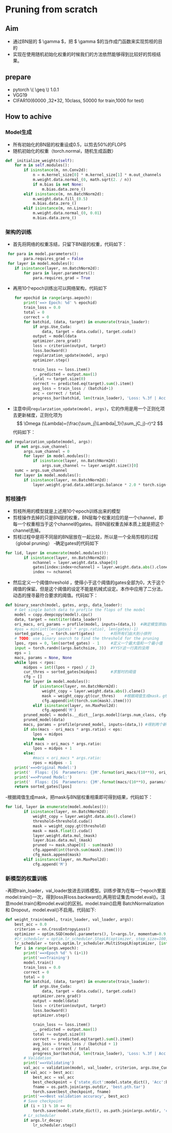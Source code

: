 # Pruning from scratch #

## Aim ##
- 通过BN层的 $ \gamma $，把 $ \gamma $的当作成门函数来实现剪枝的目的
- 实现在使用随机初始化权重的时候我们的方法依然能够得到比较好的剪枝结果。

## prepare ##
- pytorch \\( \geq \\) 1.0.1
- VGG19
- CIFAR10(60000 ,32*32, 10class, 50000 for train,1000 for test)

## How to achive ##
### Model生成 ###
- 所有初始化的BN层的权重设成0.5，以剪去50%的FLOPS
- 随机初始化的权重（torch.normal，随机生成函数）
```python
def _initialize_weights(self):
	for m in self.modules():
		if isinstance(m, nn.Conv2d):
			n = m.kernel_size[0] * m.kernel_size[1] * m.out_channels
            m.weight.data.normal_(0, math.sqrt(2. / n))
            if m.bias is not None:
                m.bias.data.zero_()
        elif isinstance(m, nn.BatchNorm2d):
            m.weight.data.fill_(0.5)
            m.bias.data.zero_()
        elif isinstance(m, nn.Linear):
            m.weight.data.normal_(0, 0.01)
            m.bias.data.zero_()
```
### 架构的训练 ###
- 首先将网络的权重冻结，只留下BN层的权重，代码如下：
```python
 for para in model.parameters():
        para.requires_grad = False
 for layer in model.modules():
    if isinstance(layer, nn.BatchNorm2d):
        for para in layer.parameters():
            para.requires_grad = True
```

- 再用10个epoch训练出可以网络架构，代码如下

```python
    for epochid in range(args.aepoch):
        print('==> Epoch: %d' % epochid)
        train_loss = 0.0
        total = 0
        correct = 0
        for batchid, (data, target) in enumerate(train_loader):
            if args.Use_Cuda:
                data, target = data.cuda(), target.cuda()
            output = model(data
            optimizer.zero_grad()
            loss = criterion(output, target)
            loss.backward()
            regularzation_update(model, args)
            optimizer.step()

            train_loss += loss.item()
            _, predicted = output.max(1)
            total += target.size(0)
            correct += predicted.eq(target).sum().item()
            avg_loss = train_loss / (batchid+1)
            acc = correct / total
            progress_bar(batchid, len(train_loader), 'Loss: %.3f | Acc: %.3f'% (avg_loss, acc))
```

- 注意中间`regularzation_update(model, args)`，它的作用是用一个正则化项去更新梯度，正则化项为
$$ \Omega (\Lambda)=(\frac{\sum_j|\Lambda|_1}{\sum_jC_j}-r)^2 $$
代码如下：

```python
def regularzation_update(model, args):
    if not args.sum_channel:
        args.sum_channel = 0
        for layer in model.modules():
            if isinstance(layer, nn.BatchNorm2d):
                args.sum_channel += layer.weight.size()[0]
    sumc = args.sum_channel
    for layer in model.modules():
        if isinstance(layer, nn.BatchNorm2d):
            layer.weight.grad.data.add(args.balance * 2.0 * torch.sign(layer.weight.data)*(layer.weight.data/sumc-args.ratio))
```
### 剪枝操作 ###
- 剪枝所用的模型就是上述用10个epoch训练出来的模型
- 剪枝操作去掉的只是BN层的权重，BN层每个权重对应的是一个channel，即每一个权重相当于这个channel的gates。将BN层权重去掉本质上就是把这个channel去掉。
- 剪枝过程中是将不同层的BN层放在一起比较，所以是一个全局剪枝的过程（global pruning）
-确定gates的代码如下

```python
for lid, layer in enumerate(model.modules()):
        if isinstance(layer, nn.BatchNorm2d):
            nchannel = layer.weight.data.shape[0]
            gates[index:index+nchannel] = layer.weight.data.abs().clone()
            index += nchannel
```

- 然后定义一个阈值threshold ，使得小于这个阈值的gates全部为0，大于这个阈值的保留。但是这个阈值的设定不能是机械式设定。本作中应用了二分法，动态的搜寻最符合要求的阈值。代码如下：

```python
def binary_search(model, gates, args, data_loader):
    # Get single batch data to profile the flops of the model 
    model = copy.deepcopy(model).cpu()
    data, target = next(iter(data_loader))
    ori_macs, ori_params = profile(model, inputs=(data,))  #确定模型原始的的FLOPs和Params
    #pos = min(int(len(gates) * args.ratio), len(gates)-1)
    sorted_gates, _ = torch.sort(gates)       #将所有们由大到小排列
    # TODO: use binary search to find the threshold for the pruning
    lpos, rpos = 0, len(sorted_gates) - 1     #定义一个最大值和一个最小值
    input = torch.randn((args.batchsize, 3))  #YYSY这一行真的没用
    eps = 1
    macs, params = None, None
    while lpos < rpos:
        midpos = int((lpos + rpos) / 2)
        cur_thres = sorted_gates[midpos]      #求暂时的阈值
        cfg = [] 
        for layer in model.modules():
            if isinstance(layer, nn.BatchNorm2d):
                weight_copy = layer.weight.data.abs().clone()
                mask = weight_copy.gt(cur_thres)    #根据阈值生成mask，gt是大于   
                cfg.append(int(torch.sum(mask).item()))
            elif isinstance(layer, nn.MaxPool2d):
                cfg.append('M')
        pruned_model = models.__dict__[args.model](args.num_class, cfg=cfg) #根据阈值生成的暂时的模型，目的是为了计算FLOPs和Params
        pruned_model(data)
        macs, params = profile(pruned_model, inputs=(data,)) #得到两个新参数
        if abs(macs - ori_macs * args.ratio) < eps:
            lpos = midpos
            break
        elif macs > ori_macs * args.ratio:
            lpos = midpos + 1
        else: 
            #macs < ori_macs * args.ratio:
            rpos = midpos - 1
    print('==>Original Model:')
    print('  Flops: {}G  Parameters: {}M'.format(ori_macs/(10**9), ori_params/(10**6)))
    print('==>Pruned Model:')
    print('  Flops: {}G  Parameters: {}M'.format(macs/(10**9), params/(10**6)))
    return sorted_gates[lpos]
```

-根据阈值生成mask，把mask与BN层权重相乘即可得到结果，代码如下：

```python
for lid, layer in enumerate(model.modules()):
        if isinstance(layer, nn.BatchNorm2d):
            weight_copy = layer.weight.data.abs().clone()
            threshold=threshold.cuda()
            mask = weight_copy.gt(threshold)
            mask = mask.float().cuda()
            layer.weight.data.mul_(mask)
            layer.bias.data.mul_(mask)
            pruned += mask.shape[0] - sum(mask)
            cfg.append(int(torch.sum(mask).item()))
            cfg_mask.append(mask)
        elif isinstance(layer, nn.MaxPool2d):
            cfg.append('M')
```
### 新模型的权重训练 ###
-再把train_loader，val_loader放进去训练模型。训练步骤为在每一个epoch里面model.train()一次，得到loss并loss.backward(),再用验证集去model.eval()。注意model.train()和model.eval()的区别。model.train()启用 BatchNormalization 和 Dropout，model.eval()不启用。代码如下:

```python
def weight_train(model, train_loader, val_loader, args):
    best_acc = 0.0
    criterion = nn.CrossEntropyLoss()
    optimizer = optim.SGD(model.parameters(), lr=args.lr, momentum=0.9, weight_decay=args.weight_decay)
    #lr_scheduler = optim.lr_scheduler.StepLR(optimizer, step_size=100, gamma=0.1)
    lr_scheduler = torch.optim.lr_scheduler.MultiStepLR(optimizer, [int(args.wepoch*0.5), int(args.wepoch*0.75)], gamma=0.1)  #MultiStepLR:调整学习率
    for i in range(args.wepoch):
        print('==>Epoch %d' % (i+1))
        print('==>Training')
        model.train()
        train_loss = 0.0
        correct = 0
        total = 0
        for batchid, (data, target) in enumerate(train_loader):
            if args.Use_Cuda:
                data, target = data.cuda(), target.cuda()
            optimizer.zero_grad()
            output = model(data)
            loss = criterion(output, target)
            loss.backward()
            optimizer.step()
            
            train_loss += loss.item()
            _, predicted = output.max(1)
            total += output.size(0)
            correct += predicted.eq(target).sum().item()
            avg_loss = train_loss / (batchid + 1)
            avg_acc = correct / total
            progress_bar(batchid, len(train_loader), 'Loss: %.3f | Acc: %.3f' % (avg_loss, avg_acc))
        # Validation
        print('==>Validating')
        val_acc = validation(model, val_loader, criterion, args.Use_Cuda)    
        if val_acc > best_acc:
            best_acc = val_acc
            best_checkpoint = {'state_dict':model.state_dict(), 'Acc':best_acc}
            fname = os.path.join(args.outdir, 'best.pth.tar')
            torch.save(best_checkpoint, fname)
        print('==>Best validation accuracy', best_acc)
        # Save checkpoint
        if (i + 1) % 10 == 0:
            torch.save(model.state_dict(), os.path.join(args.outdir, 'checkpoint.pth.tar')) 
        # Lr_scheduler
        if args.lr_decay:
            lr_scheduler.step()
```


